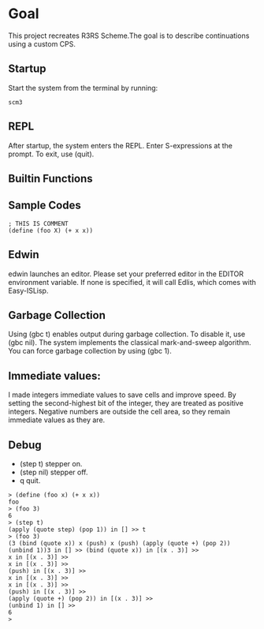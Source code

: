 # Goal
This project recreates R3RS Scheme.The goal is to describe continuations using a custom CPS.

## Startup
Start the system from the terminal by running:

```
scm3

```

## REPL
After startup, the system enters the REPL.
Enter S-expressions at the prompt.
To exit, use (quit).


## Builtin Functions

## Sample Codes

```
; THIS IS COMMENT
(define (foo X) (+ x x))

```

## Edwin
edwin launches an editor. Please set your preferred editor in the EDITOR environment variable. If none is specified, it will call Edlis, which comes with Easy-ISLisp.

## Garbage Collection
Using (gbc t) enables output during garbage collection.
To disable it, use (gbc nil).
The system implements the classical mark-and-sweep algorithm.
You can force garbage collection by using (gbc 1).


## Immediate values:
I made integers immediate values to save cells and improve speed. By setting the second-highest bit of the integer, they are treated as positive integers. Negative numbers are outside the cell area, so they remain immediate values as they are.

## Debug
- (step t)  stepper on.
- (step nil) stepper off.
- q   quit.

```
> (define (foo x) (+ x x))
foo
> (foo 3)
6
> (step t)
(apply (quote step) (pop 1)) in [] >> t
> (foo 3)
(3 (bind (quote x)) x (push) x (push) (apply (quote +) (pop 2)) (unbind 1))3 in [] >> (bind (quote x)) in [(x . 3)] >> 
x in [(x . 3)] >> 
x in [(x . 3)] >> 
(push) in [(x . 3)] >> 
x in [(x . 3)] >> 
x in [(x . 3)] >> 
(push) in [(x . 3)] >> 
(apply (quote +) (pop 2)) in [(x . 3)] >> 
(unbind 1) in [] >> 
6
> 
```
